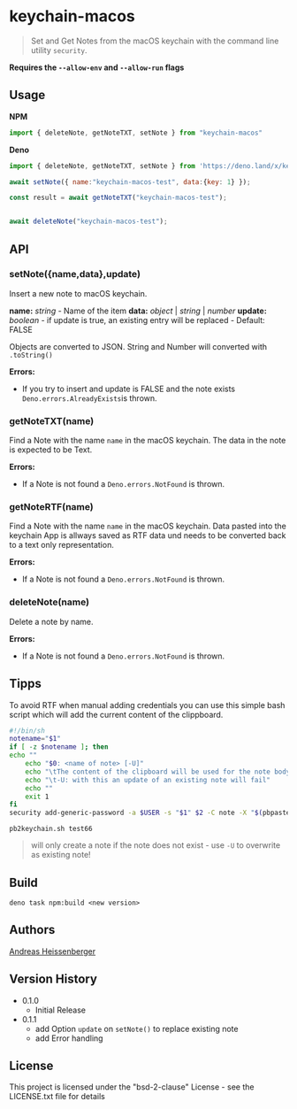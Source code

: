# keychain-macos

> Set and Get Notes from the macOS keychain with the command line utility `security`.

**Requires the `--allow-env` and `--allow-run` flags**

## Usage

**NPM**
```js
import { deleteNote, getNoteTXT, setNote } from "keychain-macos"
```

**Deno**
```js
import { deleteNote, getNoteTXT, setNote } from 'https://deno.land/x/keychain_macos/mod.ts';"
```

```js
await setNote({ name:"keychain-macos-test", data:{key: 1} });

const result = await getNoteTXT("keychain-macos-test");


await deleteNote("keychain-macos-test");
```

## API

### setNote({name,data},update)

Insert a new note to macOS keychain.

**name:** _string_ - Name of the item
**data:** _object_ | _string_ | _number_
**update:** _boolean_ - if update is true, an existing entry will be replaced - Default: FALSE

Objects are converted to JSON. String and Number will converted with `.toString()`

**Errors:**

* If you try to insert and update is FALSE and the note exists `Deno.errors.AlreadyExists`is thrown.

### getNoteTXT(name)

Find a Note with the name `name` in the macOS keychain. The data in the note is expected to be Text.

**Errors:**

* If a Note is not found a `Deno.errors.NotFound` is thrown.
### getNoteRTF(name)

Find a Note with the name `name` in the macOS keychain.
Data pasted into the keychain App is allways saved as RTF data und needs to be converted back to a text only representation.

**Errors:**

* If a Note is not found a `Deno.errors.NotFound` is thrown.

### deleteNote(name)

Delete a note by name.

**Errors:**

* If a Note is not found a `Deno.errors.NotFound` is thrown.

## Tipps

To avoid RTF when manual adding credentials you can use this simple bash script which will add the current content of the clippboard.


```sh
#!/bin/sh
notename="$1"
if [ -z $notename ]; then
echo ""
    echo "$0: <name of note> [-U]"
    echo "\tThe content of the clipboard will be used for the note body."
    echo "\t-U: with this an update of an existing note will fail"
    echo ""
    exit 1
fi
security add-generic-password -a $USER -s "$1" $2 -C note -X "$(pbpaste| xxd -ps -c 0)"
```

`pb2keychain.sh test66`

> will only create a note if the note does not exist - use `-U` to overwrite as existing note!

## Build

`deno task npm:build <new version>`

## Authors

[Andreas Heissenberger](https://github.com/aheissenberger)

## Version History

* 0.1.0
    * Initial Release
* 0.1.1
    * add Option `update` on `setNote()` to replace existing note
    * add Error handling

## License

This project is licensed under the "bsd-2-clause" License - see the LICENSE.txt file for details
